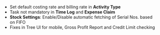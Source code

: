 - Set default costing rate and billing rate in **Activity Type**
- Task not mandatory in **Time Log** and **Expense Claim**
- **Stock Settings**: Enable/Disable automatic fetching of Serial Nos. based on FIFO
- Fixes in Tree UI for mobile, Gross Profit Report and Credit Limit checking
